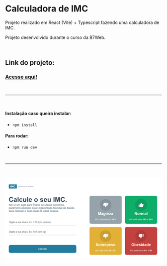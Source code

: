 # Calculadora de IMC

Projeto realizado em React (Vite) + Typescript fazendo uma calculadora de IMC.

Projeto desenvolvido durante o curso da B7Web.

<br>

## Link do projeto:
### [Acesse aqui!](https://calculadora-j2a2e6jqw-guilherme-goncalves-de-souza.vercel.app/)

<br>
<hr>

<br>

#### Instalação caso queira instalar:
- `npm install` 

#### Para rodar:
- `npm run dev` 

<br>
<hr>
<br>

![Imagem do projeto](./src/assets/imgProjeto.png)
